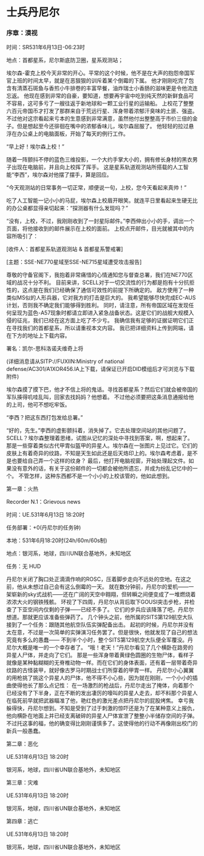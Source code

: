 # 士兵丹尼尔



### 序章：漠视



时间：SR531年6月13日-06:23时

地点：首都星系，尼尔斯底防卫圈，星系观测站；







  埃尔森-霍克上校今天非常的开心。平常的这个时候，他不是在大声的抱怨帝国军官上班的时间太早，就是在恶狠狠的训斥着某个倒霉的下属。
  他才刚刚吃完了包含有清蒸石斑鱼与香煎小牛排卷的丰富早餐，油炸瑞士小香肠的滋味更是令他流连忘返。
  他现在感到非常的自豪，要知道，想要再宇宙中吃到纯天然的新鲜食品可不容易，这可多亏了一艘往返于新地球和一颗工业行星的运输船。
  上校花了整整六百元帝国币才打发了那群来自于荒远行星、浑身带着浓郁汗臭味的土匪、强盗。不过他对这宗看起来亏本的生意感到非常满意，虽然他付出整整高于市价三倍的金子。但是想起至今还徘徊在嘴中的浓郁香味儿，埃尔森屈服了。
  他轻轻的拉过悬浮在办公桌上的电脑面板，开始了每天的例行工作。

  “早上好！埃尔森上校！”

  随着一阵颤抖不停的蓝色三维投影，一个大约手掌大小的，拥有修长身材的黑衣男子出现在电脑前，并且向上校挥了挥手。
  这是星系轨道观测站所搭载的人工智能“李西”，埃尔森对他摆了摆手，算是回应。

  “今天观测站的日常事务一切正常，顺便说一句，上校，您今天看起来真帅！”

  吃了人工智能一记小小的马屁，埃尔森上校眉开眼笑。就连平日里看起来生硬无比的办公桌都显得亲切起来：“探测器有什么发现吗？”

  “没有，上校，不过，我刚刚收到了一封星际邮件。”李西伸出小小的手，调出一个页面，将他接收到的邮件展示在上校的面前。
  上校点开邮件，目光就被其中的内容所吸引了：

  [收件人：首都星系轨道观测站 & 首都星系警戒署]

  [主题：SSE-NE770星域至SSE-NE715星域遭受攻击报告]

  尊敬的守备官阁下，我抱着非常痛惜的心情通知您与督查总署，我们在NE770区域的战况十分不利。
  目前来讲，SCELL对于一切交流性的行为都是抱有十分抗拒性的，这点是在我们已经确保了通信可效性的前提下所确定的。
  敌方使用了一种类似MS似的人形兵器，它对我方的打击是巨大的。
  我希望能够尽快完成EC-AUS计划，否则我不确定我们能够得到胜利。
  同时，请注意，所有帝国区域在发现任何呈现为蓝色-A57现象时都请立即进入紧急战备状态。这是它们的战舰大规模入侵的征兆，我们已经在这方面上吃了不少亏。
  我确信我有足够的证据证明它们正在寻找我们的首都星系，所以请重视本文内容。
  我已把详细资料上传到网端，请在下方的地址上下载内容。

  署名：凯尔-思科洛诺夫维奇上将

  (详细消息请从SITP://FUXIIN:Ministry of national defense/AC301/A1XOR456.IA上下载，请保证已开启DID模组后才可浏览与下载附件)

  埃尔森摸了摸下巴，他才不信上将的鬼话。寻找首都星系？然后它们就会被帝国的军队揍得叽哇乱叫，回家去找妈妈？他想着。
  不过他必须要把这条消息通报给他的上司，他可不想吃牢饭。

  “李西？把这东西打包发给总署。”

  “好的，先生。”李西的虚影颤抖着，消失掉了。它去处理空间站的其他问题了。
  SCELL？埃尔森整理着思绪，试图从记忆的深处中寻找到答案，啊，想起来了。
  那是一些穿着类似古代甲胄似盔甲的异星人。埃尔森在一张图片上见过它。它们的皮肤上有着奇异的纹路，不知是天生如此还是后天烙印上的。埃尔森考虑着，是不是也要给自己弄一个这样的纹身？
  最后，他打开电脑视窗，开始处理起文件。如果没有意外的话，有关于这份邮件的一切都会被他所遗忘，并成为纷乱记忆中的一个。
  不管怎样，这种东西都不是一个小小的上校该管的，他如此想到。









  第一章：火热

  Recorder N.1：Grievous news

  时间：UE.531年6月13日 18:20时

  任务部署：+0(丹尼尔的任务钟)

  本地：531年6月18:20时(24h/60m/60s制)

  地点：银河系，地球，四川UN联合基地外，未知地区

  任务：无 HUD

  丹尼尔关闭了胸口处正滴滴作响的ROSC，压着脚步走向不远处的空地。在这之前，他从未想过自己会有这么倒霉的一天。
  就在数分钟前，丹尼尔的爱机——一架崭新的sky式战机——还在广阔的天空中翱翔，但转瞬之间便变成了一堆燃烧着浓浓大火的钢铁残骸。
  环视了下四周，丹尼尔从背后取下GOUSI突击步枪，并检查了下亚空间内仅剩的子弹——已经不多了。
  它们的步兵应该降落了吧，丹尼尔想道。那就更应该准备些弹药了。
  几个钟头之前，他所属的SITS第129航空大队接到了一个任务：跟随其他航空队伍实弹配备出击。
  起初的时候，丹尼尔并没有太在意，不过是一次简单的实弹演习任务罢了。但是很快，他就发现了自己的想法究竟有多么的愚蠢——
  不到半个小时，整个SITS第129航空大队便全军覆没。丹尼尔大概是唯一的一个幸存者了。
  “哦！老天！”丹尼尔看见了几个横卧在路旁的异星人尸体，并走向了它们。
  那是一些浑身带着黄绿色圆圈的生物尸体，看样子就像是某种黏糊糊的无脊椎动物一样。而在它们的身体表面，还有着一层带着奇异纹路的古怪装甲，就好像古罗马时期战士们所穿着的甲胄一样。
  丹尼尔小心翼翼的用枪挑了挑这个异星人的尸体，他不得不小心些，因为就在刚刚，一个小小的插曲使得他长了那么点记性：
  在一场激烈的枪战后，丹尼尔走出了掩体，向着那个已经没有了下半身，正在不断的发出凄厉的嚎叫的异星人走去，却不料那个异星人在临死前早就把武器瞄准了他，艳红色的激光差点把丹尼尔的屁股烤焦。
  幸亏我躲得快，丹尼尔想到。不知是受到了过于刺激的惊吓还是为了在某种意义上报仇，他向横卧在地面上并已经支离破碎的异星人尸体宣泄了整整小半储存空间的子弹。
  不过托这事的福，他的确变得比刚刚谨慎多了。这使得他的行动不再像刚出校门的新兵一般愚蠢。



第二章：恶化

  UE.531年6月13日 18:20时

  银河系，地球，四川省UN联合基地外，未知地区



第三章：灾难

  UE.531年6月13日 18:20时

  银河系，地球，四川省UN联合基地外，未知地区



第四章：逃亡

  UE.531年6月13日 18:20时

  银河系，地球，四川省UN联合基地外，未知地区



